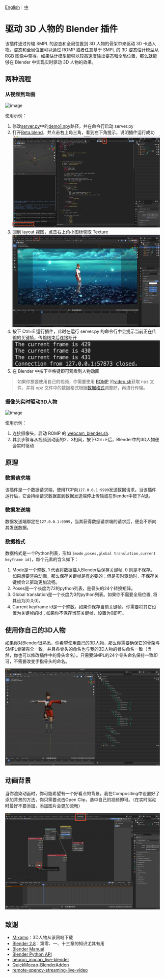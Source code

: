 [English](README.md)｜[中](README.zh_CN.md)

# 驱动 3D 人物的 Blender 插件

该插件通过传输 SMPL 的姿态和全局位置到 3D 人物的骨架中来驱动 3D 卡通人物。姿态和全局位置可以通过 ROMP 或者任意基于 SMPL 的 3D 姿态估计模型从 RGB 图像中获得。如果估计模型能够以较高速度输出姿态和全局位置，那么就能够在 Blender 中实现实时驱动 3D 人物的效果。

## 两种流程

### 从视频到动画

![image](demo/demo1.gif)

使用示例：

1. 修改[server.py](src/server.py)中的[demo1.npy](demo/demo1.npy)路径，并在命令行启动 server.py
2. 打开[Beta.blend](blender/Beta.blend)，并点击右上角三角，看到左下角提示，说明插件运行成功
   ![图 2](images/c52b11b344f633d7d60dd2c3a4fd8af0057c2a873f5868227e5c3e3b6c27b37f.png)
3. 回到 layout 视图，点击右上角小图标获取 Texture
   ![图 1](images/bc3d69615afb7829359475a04e4dd024732f8a70736b7433a7aaf93888dc2be7.png)  
4. 按下 Ctrl+E 运行插件，此时在运行 server.py 的命令行中会提示当前正在传输的关键帧，传输结束后连接断开
   ![图 4](images/1a7a853daa25f17230482437550e1d94f22252f0b02807ab105eeb6a2bd8ae30.png)
5. 在 Blender 中按下空格键即可观看到人物动画

> 如果你想要使用自己的视频，你需要使用 [ROMP](<(https://github.com/Arthur151/ROMP)>) 的[video.sh](https://github.com/Arthur151/ROMP/blob/master/scripts/video.sh)获取 npz 文件，并将 npz 文件中的数据格式根据[数据格式](#数据格式)调整好，再进行传输。

### 摄像头实时驱动3D人物

![image](demo/demo2.gif)

使用示例：

1. 连接摄像头，启动 ROMP 的 [webcam_blender.sh](https://github.com/Arthur151/ROMP/blob/master/scripts/webcam_blender.sh).
2. 其余步骤与从视频到动画的2、3相同，按下Ctrl+E后，Blender中的3D人物便会实时驱动


## 原理

### 数据请求端

该插件是一个数据请求端，使用TCP向`127.0.0.1:9999`发送数据请求。当该插件运行后，它会持续请求数据直到数据发送端停止传输或在Blender中按下A键。

### 数据发送端

数据发送端绑定在`127.0.0.1:9999`，当其获得数据请求端的请求后，便会不断向其发送数据。

### 数据格式

数据格式是一个Python列表，形如 `[mode,poses,global translation,current keyframe id]`，每个元素的含义如下：

1. Mode是一个整数, 1 代表将数据插入Blender后保存关键帧, 0 则是不保存。 如果想要渲染动画，那么保存关键帧是有必要的；但是实时驱动时，不保存关键帧会让驱动更加流畅。
2. Poses是一个长度为72的python列表，是骨头的24个转换矩阵。
3. Global translation是一个长度为3的python列表。如果你不需要全局位置, 将其设为[0,0,0]。
4. Current keyframe id是一个整数。如果你保存当前关键帧，你需要将其它设置为关键帧的id；如果你不保存当前关键帧，设置为0即可。

## 使用你自己的3D人物

如果你对Blender很熟悉，你希望使用自己的3D人物，那么你需要确保它的骨架与SMPL骨架完全一致，并且各骨头的命名也与我的3D人物的骨头命名一致（当然，你也可以修改插件中的骨头命名）。只需要SMPL的24个骨头命名保持一致即可，不需要改变手指骨头的命名。

![图 3](/images/6b7e75964fd193b36ae58c94ddd99e6d234de6e085fb65d6f6691b476329b16c.png)
## 动画背景

当你渲染动画时，你可能希望有一个好看点的背景。我在Compositing中设置好了添加背景的方法，你只需要点击Open Clip，选中自己的视频即可。（在实时驱动时最好不要添加，添加图片会更加流畅）

![图 7](images/57480e4a863cb8f06bcb8581279a5669849d31a88ed17c6717422f707acdb0d3.png)  






## 致谢

- [Mixamo](https://www.mixamo.com/#/)：3D人物从该网站下载
- [Blender 2.8](https://www.bilibili.com/video/BV1T4411N7GE?spm_id_from=333.999.0.0)：第零、一、十三章的知识尤其有用
- [Blender Manual](https://docs.blender.org/manual/en/latest/)
- [Blender Python API](https://docs.blender.org/api/current/index.html)
- [neuron_mocap_live-blender](https://github.com/pnmocap/neuron_mocap_live-blender)
- [QuickMocap-BlenderAddon](https://github.com/vltmedia/QuickMocap-BlenderAddon)
- [remote-opencv-streaming-live-video](https://github.com/rena2damas/remote-opencv-streaming-live-video)
